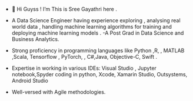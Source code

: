- 👋 Hi Guyss ! I’m This is Sree Gayathri here .
-  A Data Science Engineer having experience exploring , analysing real world data , handling machine learning algorithms for training and deploying machine learning models .
-A Post Grad in Data Science and Business Analytics. 

 -  Strong proficiency in programming languages like Python ,R, , MATLAB ,Scala, Tensorflow , PyTorch, , C#,Java, Objective-C, Swift .
 -   Expertise in working in various IDEs:  Visual Studio , Jupyter notebook,Spyder coding in python, Xcode, Xamarin Studio, Outsystems, Android Studio
 -   Well-versed with Agile methodologies.
<!---
sreegayu23/sreegayu23 is a ✨ special ✨ repository because its `README.md` (this file) appears on your GitHub profile.
You can click the Preview link to take a look at your changes.
--->
